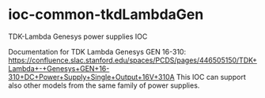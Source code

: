 # ioc-common-tkdLambdaGen
TDK-Lambda Genesys power supplies IOC

Documentation for TDK Lambda Genesys GEN 16-310: https://confluence.slac.stanford.edu/spaces/PCDS/pages/446505150/TDK+Lambda+-+Genesys+GEN+16-310+DC+Power+Supply+Single+Output+16V+310A
This IOC can support also other models from the same family of power supplies.
